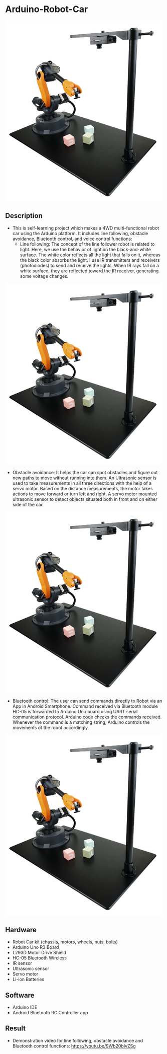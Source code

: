 # Arduino-Robot-Car

<p align="center">
  <img width="500" src="https://github.com/kiettran499/Programming-the-WLKATA-robotic-arm/blob/main/WLKATA-Mirobot-02.jpg">

## Description

- This is self-learning project which makes a 4WD multi-functional robot car using the Arduino platform. It includes line following, obstacle avoidance, Bluetooth control, and voice control functions:
  - Line following: The concept of the line follower robot is related to light. Here, we use the behavior of light on the black-and-white surface. The white color reflects all the light that falls on it, whereas the black color absorbs the light. I use IR transmitters and receivers (photodiodes) to send and receive the lights. When IR rays fall on a white surface, they are reflected toward the IR receiver, generating some voltage changes.

<p align="center">
  <img width="500" src="https://github.com/kiettran499/Programming-the-WLKATA-robotic-arm/blob/main/WLKATA-Mirobot-02.jpg">

  - Obstacle avoidance: It helps the car can spot obstacles and figure out new paths to move without running into them. An Ultrasonic sensor is used to take measurements in all three directions with the help of a servo motor. Based on the distance measurements, the motor takes actions to move forward or turn left and right. A servo motor mounted ultrasonic sensor to detect objects situated both in front and on either side of the car.

<p align="center">
  <img width="500" src="https://github.com/kiettran499/Programming-the-WLKATA-robotic-arm/blob/main/WLKATA-Mirobot-02.jpg">

  - Bluetooth control: The user can send commands directly to Robot via an App in Android Smartphone. Command received via Bluetooth module HC-05 is forwarded to Arduino Uno board using UART serial communication protocol. Arduino code checks the commands received. Whenever the command is a matching string, Arduino controls the movements of the robot accordingly.

<p align="center">
  <img width="500" src="https://github.com/kiettran499/Programming-the-WLKATA-robotic-arm/blob/main/WLKATA-Mirobot-02.jpg">
  
## Hardware

- Robot Car kit (chassis, motors, wheels, nuts, bolts)
- Arduino Uno R3 Board
- L293D Motor Drive Shield
- HC-05 Bluetooth Wireless
- IR sensor
- Ultrasonic sensor
- Servo motor
- Li-ion Batteries

## Software

- Arduino IDE
- Android Bluetooth RC Controller app
 
## Result

- Demonstration video for line following, obstacle avoidance and Bluetooth control functions: https://youtu.be/9Wb20bIvZSg

